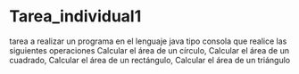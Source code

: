# Tarea_individual1
tarea a realizar un programa en el lenguaje java tipo consola que realice las siguientes operaciones Calcular el área de un círculo, Calcular el área de un cuadrado, Calcular el área de un rectángulo, Calcular el área de un triángulo
